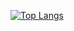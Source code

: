 [![Top Langs](https://github-readme-stats.vercel.app/api/top-langs/?username=worldii&layout=compact)](https://github.com/worldii/github-readme-stats)
